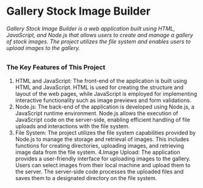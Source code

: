 # Gallery Stock Image Builder
###### Gallery Stock Image Builder is a web application built using HTML, JavaScript, and Node.js that allows users to create and manage a gallery of stock images. The project utilizes the file system and enables users to upload images to the gallery.

### The Key Features of This Project
1. HTML and JavaScript: The front-end of the application is built using HTML and JavaScript. HTML is used for creating the structure and layout of the web pages, while JavaScript is employed for implementing interactive functionality such as image previews and form validations.
2. Node.js: The back-end of the application is developed using Node.js, a JavaScript runtime environment. Node.js allows the execution of JavaScript code on the server-side, enabling efficient handling of file uploads and interactions with the file system.
3. File System: The project utilizes the file system capabilities provided by Node.js to manage the storage and retrieval of images. This includes functions for creating directories, uploading images, and retrieving image data from the file system.
4.Image Upload: The application provides a user-friendly interface for uploading images to the gallery. Users can select images from their local machine and upload them to the server. The server-side code processes the uploaded files and saves them to a designated directory on the file system.
